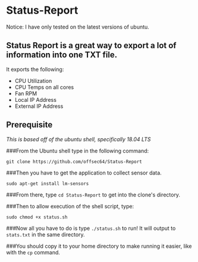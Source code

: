 # Status-Report
Notice: I have only tested on the latest versions of ubuntu.

## Status Report is a great way to export a lot of information into one TXT file.
It exports the following:
* CPU Utilization
* CPU Temps on all cores
* Fan RPM
* Local IP Address
* External IP Address

## Prerequisite
_This is based off of the ubuntu shell, specifically 18.04 LTS_

###From the Ubuntu shell type in the following command:

`git clone https://github.com/offsec64/Status-Report`

###Then you have to get the application to collect sensor data.

`sudo apt-get install lm-sensors`

###From there, type `cd Status-Report` to get into the clone's directory.

###Then to allow execution of the shell script, type:

`sudo chmod +x status.sh`

###Now all you have to do is type `./status.sh` to run! It will output to `stats.txt` in the same directory. 

###You should copy it to your home directory to make running it easier, like with the `cp` command.

